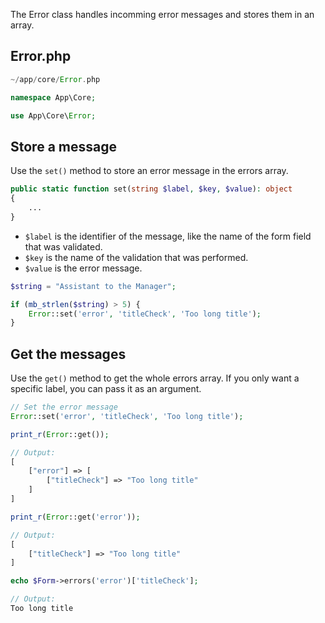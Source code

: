 The Error class handles incomming error messages and stores them in an array.

## Error.php

```php title="Location"
~/app/core/Error.php
```

```php title="Namespace"
namespace App\Core;
```

```php title="Import"
use App\Core\Error;
```

## Store a message

Use the `set()` method to store an error message in the errors array.

```php
public static function set(string $label, $key, $value): object
{
	...
}
```

- `$label` is the identifier of the message, like the name of the form field that was validated.
- `$key` is the name of the validation that was performed.
- `$value` is the error message.

```php title="Example"
$string = "Assistant to the Manager";

if (mb_strlen($string) > 5) {
	Error::set('error', 'titleCheck', 'Too long title');
}
```

## Get the messages

Use the `get()` method to get the whole errors array. If you only want a specific label, you can pass it as an argument.

```php title="Example"
// Set the error message
Error::set('error', 'titleCheck', 'Too long title');

print_r(Error::get());

// Output:
[
    ["error"] => [
        ["titleCheck"] => "Too long title"
    ]
]

print_r(Error::get('error'));

// Output:
[
    ["titleCheck"] => "Too long title"
]

echo $Form->errors('error')['titleCheck']; 

// Output:
Too long title
```
